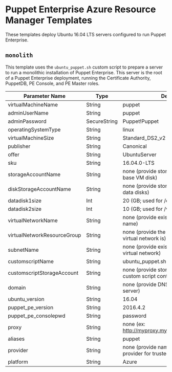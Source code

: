 # Puppet Enterprise Azure Resource Manager Templates

These templates deploy Ubuntu 16.04 LTS servers configured to run Puppet
Enterprise.

## `monolith`

This template uses the `ubuntu_puppet.sh` custom script to prepare a server to
run a monolithic installation of Puppet Enterprise.  This server is the root
of a Puppet Enterprise deployment, running the Certificate Authority,
PuppetDB, PE Console, and PE Master roles.

| Parameter Name | Type | Default |                                   
|----------------|------|---------|
|virtualMachineName          | String       | puppet |
|adminUserName               | String       | puppet |
|adminPassword               | SecureString | Puppet!Puppet |
|operatingSystemType         | String       | linux |
|virtualMachineSize          | String       | Standard_DS2_v2 |
|publisher                   | String       | Canonical |
|offer                       | String       | UbuntuServer |
|sku                         | String       | 16.04.0-LTS |
|storageAccountName          | String       | none (provide storage account for base VM disk) |
|diskStorageAccountName      | String       | none (provide storage account for VM data disks) |
|datadisk1size               | Int          | 20 (GB; used for /opt volume) |
|datadisk2size               | Int          | 10 (GB; used for /var volume) |
|virtualNetworkName          | String       | none (provide existing virtual network name) |
|virtualNetworkResourceGroup | String       | none (provide the RG name where the virtual network is) |
|subnetName                  | String       | none (provide existing subnet from the virtual network) |
|customscriptName            | String       | ubuntu_puppet.sh |
|customscriptStorageAccount  | String       | none (provide storage account for custom script container) |
|domain                      | String       | none (provide DNS domain name for server) |
|ubuntu_version              | String       | 16.04 |
|puppet_pe_version           | String       | 2016.4.2 |
|puppet_pe_consolepwd        | String       | password |
|proxy                       | String       | none (ex: http://myproxy.mycompany.com:8080) |
|aliases                     | String       | puppet |
|provider                    | String       | none (provide name of service provider for trusted facts) |
|platform                    | String       | Azure |
